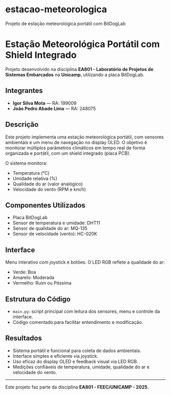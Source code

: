 # estacao-meteorologica
Projeto de estação meteorológica portátil com BitDogLab

# Estação Meteorológica Portátil com Shield Integrado

Projeto desenvolvido na disciplina **EA801 - Laboratório de Projetos de Sistemas Embarcados** na **Unicamp**, utilizando a placa BitDogLab.

## Integrantes

- **Igor Silva Mota** — RA: 199009  
- **João Pedro Abade Lima** — RA: 248075

## Descrição

Este projeto implementa uma estação meteorológica portátil, com sensores ambientais e um menu de navegação no display OLED. O objetivo é monitorar múltiplos parâmetros climáticos em tempo real de forma organizada e portátil, com um shield integrado (placa PCB).

O sistema monitora:
- Temperatura (°C)
- Umidade relativa (%)
- Qualidade do ar (valor analógico)
- Velocidade do vento (RPM e km/h)

## Componentes Utilizados

- Placa BitDogLab
- Sensor de temperatura e umidade: DHT11
- Sensor de qualidade do ar: MQ-135
- Sensor de velocidade (vento): HC-020K

## Interface

Menu interativo com joystick e botões. O LED RGB reflete a qualidade do ar:
- Verde: Boa
- Amarelo: Moderada
- Vermelho: Ruim ou Péssima

## Estrutura do Código

- `main.py`: script principal com leitura dos sensores, menu e controle da interface.
- Código comentado para facilitar entendimento e modificação.

## Resultados

- Sistema portátil e funcional para coleta de dados ambientais.
- Interface simples e eficiente via joystick.
- Uso eficaz do display OLED e feedback visual via LED RGB.
- Medições confiáveis de temperatura, umidade, qualidade do ar e velocidade do vento.
  
---

Este projeto faz parte da disciplina **EA801 - FEEC/UNICAMP - 2025**.
